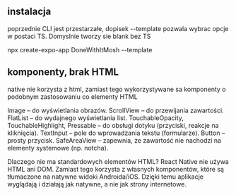 ## instalacja

poprzednie CLI jest przestarzałe, dopisek --template pozwala wybrac opcje w postaci TS. Domyslnie tworzy sie blank bez TS

npx create-expo-app DoneWithItMosh --template


## komponenty, brak HTML

native nie korzysta z html, zamiast tego wykorzystywane sa komponenty o podobnym zastosowaniu co elementy HTML

Image – do wyświetlania obrazów.
ScrollView – do przewijania zawartości.
FlatList – do wydajnego wyświetlania list.
TouchableOpacity, TouchableHighlight, Pressable – do obsługi dotyku (przyciski, reakcje na kliknięcia).
TextInput – pole do wprowadzania tekstu (formularze).
Button – prosty przycisk.
SafeAreaView – zapewnia, że zawartość nie nachodzi na elementy systemowe (np. notcha).

Dlaczego nie ma standardowych elementów HTML?
React Native nie używa HTML ani DOM. Zamiast tego korzysta z własnych komponentów, które są tłumaczone na natywne widoki Androida/iOS. Dzięki temu aplikacje wyglądają i działają jak natywne, a nie jak strony internetowe.